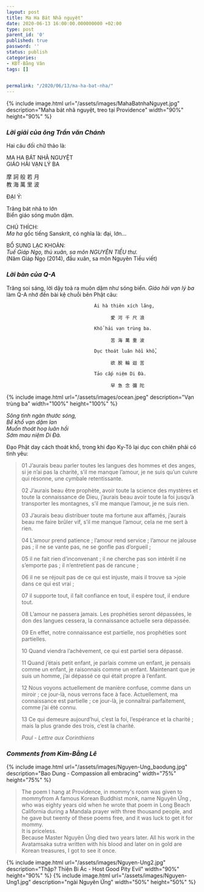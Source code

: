 ```yaml
---
layout: post
title: Ma Ha Bát Nhã nguyệt"
date: 2020-06-13 16:00:00.000000000 +02:00
type: post
parent_id: '0'
published: true
password: ''
status: publish
categories:
- KĐT-Bằng Vân
tags: []

  
permalink: "/2020/06/13/ma-ha-bat-nha/"
---
```


{% 
   include image.html url="/assets/images/MahaBatnhaNguyet.jpg"
                      description="Maha bát nhã nguyệt, treo tại Providence"
                      width="90%"
                      height="90%"
%}

### ***Lời giải của ông Trần văn Chánh***

Hai câu đối chữ thảo là: 

MA HA BÁT NHÃ NGUYỆT  
GIÁO HẢI VẠN LÝ BA 

摩 訶 般 若 月  
教 海 萬 里 波

ĐẠI Ý: 

Trăng bát nhã to lớn  
Biển giáo sóng muôn dặm.  

CHÚ THÍCH:   
*Ma ha* gốc tiếng Sanskrit, có nghĩa là: đại, lớn... 

BỔ SUNG LẠC KHOẢN:  
*Tuế Giáp Ngọ, thủ xuân, sa môn NGUYÊN TIỀU thư.*  
(Năm Giáp Ngọ (2014), đầu xuân, sa môn Nguyên Tiều viết)

### ***Lời bàn của Q-A***

Trăng soi sáng, lời dậy toả ra muôn dặm như sóng biển.
*Giáo hải vạn lý ba* làm Q-A nhớ đến bài kệ chuỗi bên Phật câu:

                                    Ái hà thiên xích lãng,

                                          愛 河 千 尺 浪

                                    Khổ hải vạn trùng ba.

                                          苦 海 萬 重 波

                                    Dục thoát luân hồi khổ,

                                          欲 脫 輪 迴 苦

                                    Tảo cấp niệm Di Đà.

                                          早 急 念 彌 陀  
                                          
{% 
   include image.html url="/assets/images/ocean.jpeg"
                      description="Vạn trùng ba"
                      width="100%"
                      height="100%"
%}


*Sông tình ngàn thước sóng,*   
*Bể khổ  vạn dặm lan*   
*Muốn thoát hoạ luân hồi*   
*Sớm mau niệm Di Đà.*     


Đạo Phật day cách thoát khổ, trong khi đạo Ky-Tô lại dục con chiên phải có tình yêu:

>01 J’aurais beau parler toutes les langues des hommes et des anges,
>si je n’ai pas la charité, s’il me manque l’amour, je ne suis
>qu’un cuivre qui résonne, une cymbale retentissante.
>
>02    J’aurais beau être prophète, avoir toute la science des
>mystères et toute la connaissance de Dieu, j’aurais beau avoir
>toute la foi jusqu’à transporter les montagnes, s’il me manque
>l’amour, je ne suis rien.
>
>03 J’aurais beau distribuer toute ma fortune aux affamés, j’aurais
>beau me faire brûler vif, s’il me manque l’amour, cela ne me sert
>à rien.
>
>04 L’amour prend patience ; l’amour rend service ; l’amour ne
>jalouse pas ; il ne se vante pas, ne se gonfle pas d’orgueil ;
>
>05 il ne fait rien d’inconvenant ; il ne cherche pas son intérêt
>il ne s’emporte pas ; il n’entretient pas de rancune ;
>
>06 il ne se réjouit pas de ce qui est injuste, mais il trouve sa >joie dans ce qui est vrai ;
>
>07 il supporte tout, il fait confiance en tout, il espère tout, il
>endure tout.
>
>08 L’amour ne passera jamais. Les prophéties seront dépassées, le
>don des langues cessera, la connaissance actuelle sera dépassée.
>
>09 En effet, notre connaissance est partielle, nos prophéties sont
>partielles.
>
>10 Quand viendra l’achèvement, ce qui est partiel sera dépassé.
>
>11 Quand j’étais petit enfant, je parlais comme un enfant, je
>pensais comme un enfant, je raisonnais comme un enfant. Maintenant
>que je suis un homme, j’ai dépassé ce qui était propre à l’enfant.
>
>12 Nous voyons actuellement de manière confuse, comme dans un
>miroir ; ce jour-là, nous verrons face à face. Actuellement, ma
>connaissance est partielle ; ce jour-là, je connaîtrai
>parfaitement, comme j’ai été connu.
>
>13 Ce qui demeure aujourd’hui, c’est la foi, l’espérance et la
>charité ; mais la plus grande des trois, c’est la charité.
>
>*Paul - Lettre aux Corinthiens*
>

### ***Comments from Kim-Bằng Lê***
{% 
   include image.html url="/assets/images/Nguyen-Ung_baodung.jpg"
                      description="Bao Dung - Compassion all embracing"
                      width="75%"
                      height="75%"
%}

>The poem I hang at Providence, in mommy's room was given to
>mommyfrom A famous Korean Buddhist monk, name Nguyên Ứng , who
>was eighty years old when he wrote that poem in Long Beach
>California during a Mandala prayer with three thousand people, and
>he gave but twenty of these poems free, and it was luck to get it
>for mommy.  
>It is priceless.  
>Because Master Nguyên Ứng died two years later. All his work in the
>Avatamsaka  sutra written with his blood and later on in gold are
>Korean treasures, I got to see it once.
>
{% 
   include image.html url="/assets/images/Nguyen-Ung2.jpg"
                      description="Thập? Thiện Bi Ác - Host Good Pity Evil"
                      width="90%"
                      height="90%"
%}
{% 
   include image.html url="/assets/images/Nguyen-Ung1.jpg"
                      description="ngài Nguyên Ứng"
                      width="50%"
                      height="50%"
%}

